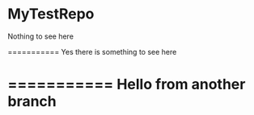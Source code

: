 MyTestRepo
==========

Nothing to see here

===========
Yes there is something to see here 

===========
Hello from another branch
===========
